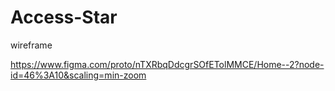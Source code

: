 # Access-Star
wireframe

https://www.figma.com/proto/nTXRbqDdcgrSOfETolMMCE/Home--2?node-id=46%3A10&scaling=min-zoom
